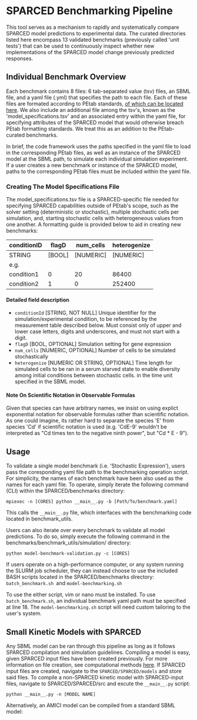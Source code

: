 # SPARCED Benchmarking Pipeline

This tool serves as a mechanism to rapidly and systematically compare SPARCED model predictions to experimental data. The curated directories listed here encompass 13 validated benchmarks (previously called 'unit tests') that can be used to continuously inspect whether new implementations of the SPARCED model change previously predicted responses.

## Individual Benchmark Overview

Each benchmark contains 8 files: 6 tab-separated value (tsv) files, an SBML file, and a yaml file (.yml) that specifies the path to each file. Each of these files are formated according to PEtab standards, [of which can be located here](https://petab.readthedocs.io/en/latest/). We also include an additional file among the tsv's, known as the 'model_specifications.tsv' and an associated entry within the yaml file, for specifying attributes of the SPARCED model that would otherwise breach PEtab formatting standards. We treat this as an addition to the PEtab-curated benchmarks.

In brief, the code framework uses the paths specified in the yaml file to load in the corresponding PEtab files, as well as an instance of the SPARCED model at the SBML path, to simulate each individual simulation experiment. If a user creates a new benchmark or instance of the SPARCED model, paths to the corresponding PEtab files must be included within the yaml file.

### Creating The Model Specifications File

The model_specifications.tsv file is a SPARCED-specific file needed for specifying SPARCED capabilities outside of PEtab's scope, such as the solver setting (deterministic or stochastic), multiple stochastic cells per simulation, and, starting stochastic cells with heterogeneous values from one another. A formatting guide is provided below to aid in creating new benchmarks:

| conditionID | flagD  | num_cells | heterogenize |
| ----------- | ------ | --------- | ------------ |
| STRING      | [BOOL] | [NUMERIC] | [NUMERIC]    |
| e.g.        |        |           |              |
| condition1  | 0      | 20        | 86400        |
| condition2  | 1      | 0         | 252400       |

#### Detailed field description

* `conditionId` [STRING, NOT NULL]
  Unique identifier for the simulation/experimental condition, to be referenced by the measurement table described below. Must consist only of upper and lower case letters, digits and underscores, and must not start with a digit.
* `flagD` [BOOL, OPTIONAL]
  Simulation setting for gene expression
* `num_cells` [NUMERIC, OPTIONAL]
  Number of cells to be simulated stochastically
* `heterogenize` [NUMERIC OR STRING, OPTIONAL]
  Time length for simulated cells to be ran in a serum starved state to enable diversity among initial conditions between stochastic cells. in the time unit specified in the SBML model.

#### Note On Scientific Notation in Observable Formulas

Given that species can have arbitrary names, we insist on using explict exponential notation for observable formulas rather than scientific notation. As one could imagine, its rather hard to separate the species 'E' from species 'Cd' if scientific notation is used (e.g. 'CdE-9' wouldn't be interpreted as "Cd times ten to the negative ninth power", but "Cd * E - 9").

## Usage

To validate a single model benchmark (i.e. 'Stochastic Expression'), users pass the coresponding yaml file path to the benchmarking operation script. For simplicity, the names of each benchmark have been also used as the names for each yaml file. To operate, simply iterate the following command (CLI) within the SPARCED/benchmarks directory:

```
mpiexec -n [CORES] python __main__.py -b [Path/To/benchmark.yaml]
```

This calls the `__main__.py` file, which interfaces with the benchmarking code located in benchmark_utils.

Users can also iterate over every benchmark to validate all model predictions. To do so, simply execute the following command in the benchmarks/benchmark_utils/simulation/ directory:

```
python model-benchmark-validation.py -c [CORES]
```

If users operate on a high-performance computer, or any system running the SLURM job scheduler, they can instead choose to use the included BASH scripts located in the SPARCED/benchmarks directory: `batch_benchmark.sh `and `model-benchmarking.sh`

To use the either script, vim or nano must be installed. To use `batch_benchmark.sh`, an individual benchmark yaml path must be specified at line 18. The `model-benchmarking.sh` script will need custom tailoring to the user's system.

## Small Kinetic Models with SPARCED

Any SBML model can be ran through this pipeline as long as it follows SPARCED compilation and simulation guidelines. Compiling a model is easy, given SPARCED input files have been created previously. For more information on file creation, see computational methods [here](https://www.nature.com/articles/s41467-022-31138-1). If SPARCED input files are created, navigate to the `SPARCED/SPARCED/models` and store said files. To compile a non-SPARCED kinetic model with SPARCED-input files, navigate to SPARCED/SPARCED/src and excute the `__main__.py` script:

```
python __main__.py -n [MODEL NAME]

```

Alternatively, an AMICI model can be compiled from a standard SBML model:
